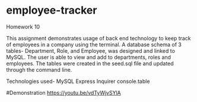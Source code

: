 # employee-tracker
Homework 10

This assignment demonstrates usage of back end technology to keep track of employees in a company using the terminal. A database schema of 3 tables- Department, Role, and Employee, was designed and linked to MySQL. The user is able to view and add to departments, roles and employees. 
The tables were created in the seed.sql file and updated through the command line.

Technologies used-
MySQL
Express
Inquirer
console.table

#Demonstration 
https://youtu.be/vdTyWjvSYlA